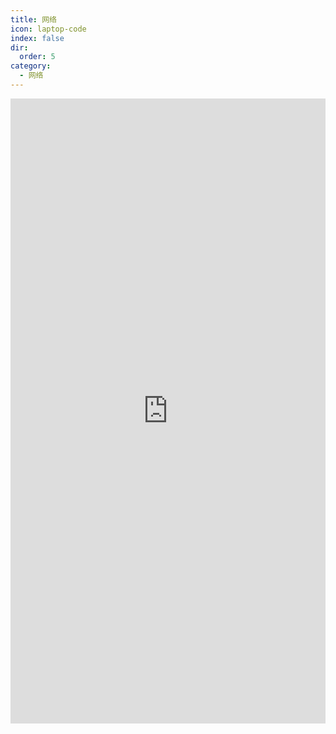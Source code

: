 ```yaml
---
title: 网络
icon: laptop-code
index: false
dir:
  order: 5
category:
  - 网络
---
```


<body>
<iframe src="https://hw59jj30i1.feishu.cn/mindnotes/bmncnYDKqKJA4rgxxS03XwwyN4d?from=from_copylink" width="100%" height="1000"  scrolling="no"  frameborder="no"></iframe>
</body>
